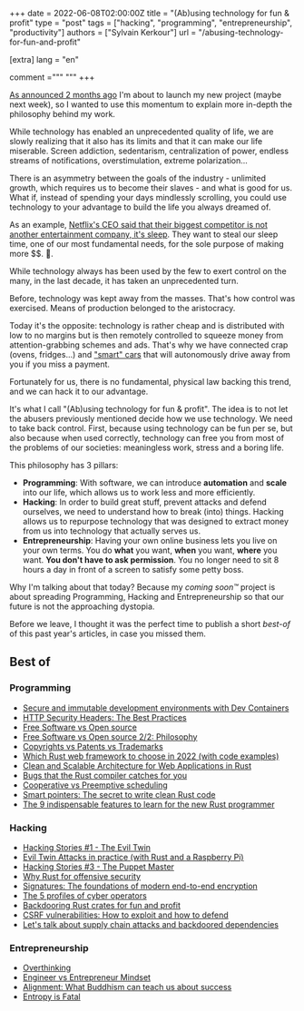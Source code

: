 +++
date = 2022-06-08T02:00:00Z
title = "(Ab)using technology for fun & profit"
type = "post"
tags = ["hacking", "programming", "entrepreneurship", "productivity"]
authors = ["Sylvain Kerkour"]
url = "/abusing-technology-for-fun-and-profit"

[extra]
lang = "en"

comment ="""
"""
+++


<!-- Hi there, -->
<!-- A lot of people joined us recently, so I would like to offer a warm welcome to everyone 🙏 -->

[As announced 2 months ago](https://kerkour.com/i-lost-my-focus) I'm about to launch my new project (maybe next week), so I wanted to use this momentum to explain more in-depth the philosophy behind my work.

<!-- My **[Manifesto](https://kerkour.com/alignment)** if you prefer. -->

While technology has enabled an unprecedented quality of life, we are slowly realizing that it also has its limits and that it can make our life miserable. Screen addiction, sedentarism, centralization of power, endless streams of notifications, overstimulation, extreme polarization...


There is an asymmetry between the goals of the industry - unlimited growth, which requires us to become their slaves - and what is good for us. What if, instead of spending your days mindlessly scrolling, you could use technology to your advantage to build the life you always dreamed of.

As an example, [Netflix's CEO said that their biggest competitor is not another entertainment company, it's sleep](https://www.theguardian.com/technology/2017/apr/18/netflix-competitor-sleep-uber-facebook). They want to steal our sleep time, one of our most fundamental needs, for the sole purpose of making more $$. 🤮.

While technology always has been used by the few to exert control on the many, in the last decade, it has taken an unprecedented turn.

Before, technology was kept away from the masses. That's how control was exercised. Means of production belonged to the aristocracy.

Today it's the opposite: technology is rather cheap and is distributed with low to no margins but is then remotely controlled to squeeze money from attention-grabbing schemes and ads. That's why we have connected crap (ovens, fridges...) and ["smart" cars](https://tiremeetsroad.com/2021/03/18/tesla-allegedly-remotely-unlocks-model-3-owners-car-uses-smart-summon-to-help-repo-agent/) that will autonomously drive away from you if you miss a payment.

Fortunately for us, there is no fundamental, physical law backing this trend, and we can hack it to our advantage.

It's what I call "(Ab)using technology for fun & profit". The idea is to not let the abusers previously mentioned decide how we use technology. We need to take back control. First, because using technology can be fun per se, but also because when used correctly, technology can free you from most of the problems of our societies: meaningless work, stress and a boring life.

This philosophy has 3 pillars:
* **Programming**: With software, we can introduce **automation** and **scale** into our life, which allows us to work less and more efficiently.
* **Hacking**: In order to build great stuff, prevent attacks and defend ourselves, we need to understand how to break (into) things. Hacking allows us to repurpose technology that was designed to extract money from us into technology that actually serves us.
* **Entrepreneurship**: Having your own online business lets you live on your own terms. You do **what** you want, **when** you want, **where** you want. **You don't have to ask permission**. You no longer need to sit 8 hours a day in front of a screen to satisfy some petty boss.


Why I'm talking about that today? Because my *coming soon™* project is about spreading Programming, Hacking and Entrepreneurship so that our future is not the approaching dystopia.

Before we leave, I thought it was the perfect time to publish a short *best-of* of this past year's articles, in case you missed them.

## Best of

### Programming

* [Secure and immutable development environments with Dev Containers](https://kerkour.com/secure-programming-with-vscode-dev-containers)
* [HTTP Security Headers: The Best Practices](https://kerkour.com/http-security-headers)
* [Free Software vs Open source](https://kerkour.com/open-source-weekly/1)
* [Free Software vs Open source 2/2: Philosophy](https://kerkour.com/open-source-weekly/2)
* [Copyrights vs Patents vs Trademarks](https://kerkour.com/open-source-weekly/3)
* [Which Rust web framework to choose in 2022 (with code examples)](https://kerkour.com/rust-web-framework-2022)
* [Clean and Scalable Architecture for Web Applications in Rust](https://kerkour.com/rust-web-application-clean-architecture)
* [Bugs that the Rust compiler catches for you](https://kerkour.com/bugs-rust-compiler-helps-prevent)
* [Cooperative vs Preemptive scheduling](https://kerkour.com/cooperative-vs-preemptive-scheduling)
* [Smart pointers: The secret to write clean Rust code](https://kerkour.com/rust-avoid-lifetimes)
* [The 9 indispensable features to learn for the new Rust programmer](https://kerkour.com/indispensable-rust-features-to-learn)

### Hacking

* [Hacking Stories #1 - The Evil Twin](https://kerkour.com/hacking-stories/evil-twin)
* [Evil Twin Attacks in practice (with Rust and a Raspberry Pi)](https://kerkour.com/evil-twin-attack)
* [Hacking Stories #3 - The Puppet Master](https://kerkour.com/hacking-stories/puppet-master)
* [Why Rust for offensive security](https://kerkour.com/why-rust-for-offensive-security)
* [Signatures: The foundations of modern end-to-end encryption](https://kerkour.com/signatures-modern-end-to-end-encryption)
* [The 5 profiles of cyber operators](https://kerkour.com/profiles-cyberattacks)
* [Backdooring Rust crates for fun and profit](https://kerkour.com/rust-crate-backdoor)
* [CSRF vulnerabilities: How to exploit and how to defend](https://kerkour.com/csrf)
* [Let's talk about supply chain attacks and backdoored dependencies](https://kerkour.com/supply-chain-attacks-and-backdoored-dependencies)

### Entrepreneurship

* [Overthinking](https://kerkour.com/overthinking)
* [Engineer vs Entrepreneur Mindset](https://kerkour.com/engineer-vs-entrepreneur-mindset)
* [Alignment: What Buddhism can teach us about success](https://kerkour.com/alignment)
* [Entropy is Fatal](https://kerkour.com/entropy-is-fatal)
